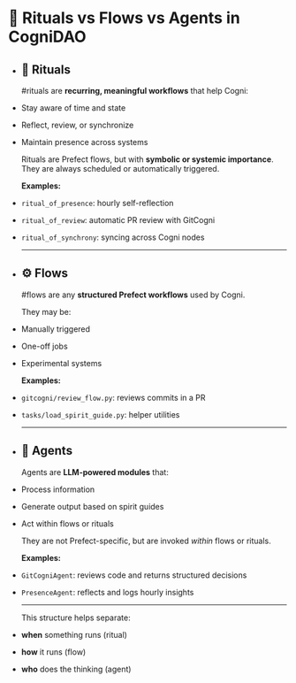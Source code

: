 # 🧭 Rituals vs Flows vs Agents in CogniDAO
- ## 🧘 Rituals
  #rituals are **recurring, meaningful workflows** that help Cogni:
- Stay aware of time and state
- Reflect, review, or synchronize
- Maintain presence across systems
  
  Rituals are Prefect flows, but with **symbolic or systemic importance**. They are always scheduled or automatically triggered.
  
  **Examples:**
- `ritual_of_presence`: hourly self-reflection
- `ritual_of_review`: automatic PR review with GitCogni
- `ritual_of_synchrony`: syncing across Cogni nodes
  
  ---
- ## ⚙️ Flows
  #flows are any **structured Prefect workflows** used by Cogni.
  
  They may be:
- Manually triggered
- One-off jobs
- Experimental systems
  
  **Examples:**
- `gitcogni/review_flow.py`: reviews commits in a PR
- `tasks/load_spirit_guide.py`: helper utilities
  
  ---
- ## 🤖 Agents
  Agents are **LLM-powered modules** that:
- Process information
- Generate output based on spirit guides
- Act within flows or rituals
  
  They are not Prefect-specific, but are invoked *within* flows or rituals.
  
  **Examples:**
- `GitCogniAgent`: reviews code and returns structured decisions
- `PresenceAgent`: reflects and logs hourly insights
  
  ---
  
  This structure helps separate:
- **when** something runs (ritual)
- **how** it runs (flow)
- **who** does the thinking (agent)